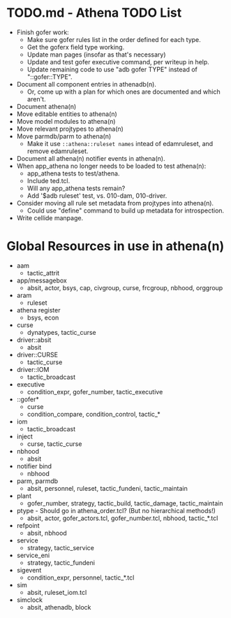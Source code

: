 # TODO.md - Athena TODO List

- Finish gofer work:
  - Make sure gofer rules list in the order defined for each type.
  - Get the goferx field type working.
  - Update man pages (insofar as that's necessary)
  - Update and test gofer executive command, per writeup in help.
  - Update remaining code to use "adb gofer TYPE" instead of "::gofer::TYPE".
- Document all component entries in athenadb(n).
  - Or, come up with a plan for which ones are documented and which aren't.
- Document athena(n)
- Move editable entities to athena(n)
- Move model modules to athena(n)
- Move relevant projtypes to athena(n)
- Move parmdb/parm to athena(n)
  - Make it use `::athena::ruleset names` intead of edamruleset, and
    remove edamruleset.
- Document all athena(n) notifier events in athena(n).
- When app_athena no longer needs to be loaded to test athena(n):
  - app_athena tests to test/athena.
  - Include ted.tcl.
  - Will any app_athena tests remain?
  - Add '$adb ruleset' test, vs. 010-dam, 010-driver.
- Consider moving all rule set metadata from projtypes into athena(n).
  - Could use "define" command to build up metadata for introspection.
- Write cellide manpage.

# Global Resources in use in athena(n)

- aam
  - tactic_attrit
- app/messagebox
  - absit, actor, bsys, cap, civgroup, curse, frcgroup, nbhood, orggroup
- aram
  - ruleset
- athena register
  - bsys, econ
- curse
  - dynatypes, tactic_curse
- driver::absit
  - absit
- driver::CURSE
  - tactic_curse
- driver::IOM
  - tactic_broadcast
- executive
  - condition_expr, gofer_number, tactic_executive
- ::gofer*
  - curse
  - condition_compare, condition_control, tactic_*
- iom
  - tactic_broadcast
- inject
  - curse, tactic_curse
- nbhood
  - absit
- notifier bind
  - nbhood
- parm, parmdb
  - absit, personnel, ruleset, tactic_fundeni, tactic_maintain
- plant
  - gofer_number, strategy, tactic_build, tactic_damage, tactic_maintain
- ptype - Should go in athena_order.tcl? (But no hierarchical methods!)
  - absit, actor, gofer_actors.tcl, gofer_number.tcl, nbhood, tactic_*.tcl
- refpoint
  - absit, nbhood
- service
  - strategy, tactic_service
- service_eni
  - strategy, tactic_fundeni
- sigevent
  - condition_expr, personnel, tactic_*.tcl
- sim
  - absit, ruleset_iom.tcl
- simclock
  - absit, athenadb, block


